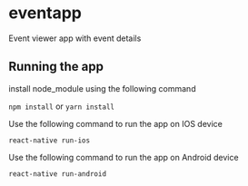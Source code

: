 # eventapp
Event viewer app with event details

## Running the app

install node_module using the following command

`npm install` or `yarn install`

Use the following command to run the app on IOS device

`react-native run-ios`

Use the following command to run the app on Android device

`react-native run-android`

